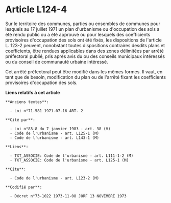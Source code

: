 # Article L124-4

Sur le territoire des communes, parties ou ensembles de communes pour lesquels au 17 juillet 1971 un plan d'urbanisme ou
d'occupation des sols a été rendu public ou a été approuvé ou pour lesquels des coefficients provisoires d'occupation des
sols ont été fixés, les dispositions de l'article L. 123-2 peuvent, nonobstant toutes dispositions contraires desdits plans
et coefficients, être rendues applicables dans des zones délimitées par arrêté préfectoral publié, pris après avis du ou des
conseils municipaux intéressés ou du conseil de communauté urbaine intéressé.

Cet arrêté préfectoral peut être modifié dans les mêmes formes. Il vaut, en tant que de besoin, modification du plan ou de
l'arrêté fixant les coefficients provisoires d'occupation des sols.

**Liens relatifs à cet article**

	**Anciens textes**:

	  - Loi n°71-581 1971-07-16 ART. 2

	**Cité par**:

	  - Loi n°83-8 du 7 janvier 1983 - art. 38 (V)
	  - Code de l'urbanisme - art. L125-1 (M)
	  - Code de l'urbanisme - art. L143-1 (M)

	**Liens**:

	  - TXT_ASSOCIE: Code de l'urbanisme - art. L111-1-2 (M)
	  - TXT_ASSOCIE: Code de l'urbanisme - art. L125-1 (M)

	**Cite**:

	  - Code de l'urbanisme - art. L123-2 (M)

	**Codifié par**:

	  - Décret n°73-1022 1973-11-08 JORF 13 NOVEMBRE 1973
